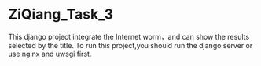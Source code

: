 # ZiQiang_Task_3

This django project integrate the Internet worm，and can show the results selected by the title.
To run this project,you should  run the django server or use nginx and uwsgi first.
